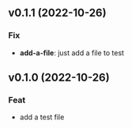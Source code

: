 ## v0.1.1 (2022-10-26)

### Fix

- **add-a-file**: just add a file to test

## v0.1.0 (2022-10-26)

### Feat

- add a test file
